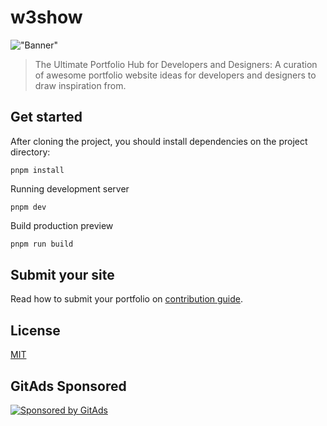<!-- GitAds-Verify: IC8KBUBJ2J1P2WSVAHF2UGXE8YV9S2AQ -->

# w3show

!["Banner"](/public//banner.png)

> The Ultimate Portfolio Hub for Developers and Designers: A curation of awesome portfolio website ideas for developers and designers to draw inspiration from.

## Get started

After cloning the project, you should install dependencies on the project directory:
```shell
pnpm install
```
Running development server
```shell
pnpm dev
```
Build production preview
```bash
pnpm run build
```
## Submit your site
Read how to submit your portfolio on [contribution guide](./components//section//guide//content.mdx).

## License
[MIT](./LICENSE)

## GitAds Sponsored
[![Sponsored by GitAds](https://gitads.dev/v1/ad-serve?source=yuxxeun/w3show@github)](https://gitads.dev/v1/ad-track?source=yuxxeun/w3show@github)